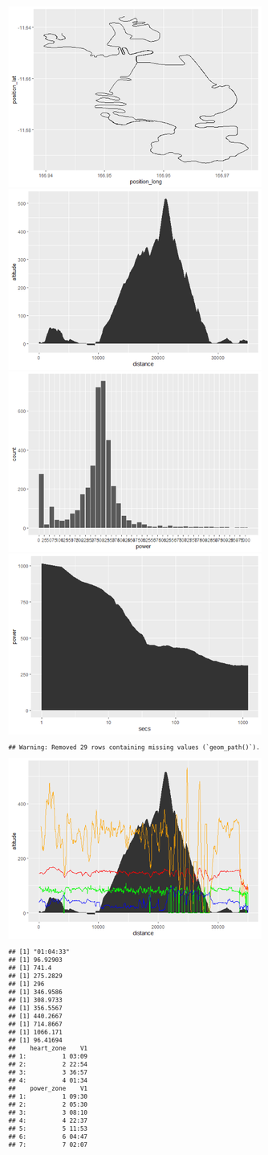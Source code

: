 
![](README_files/figure-gfm/unnamed-chunk-1-1.png)<!-- -->![](README_files/figure-gfm/unnamed-chunk-1-2.png)<!-- -->![](README_files/figure-gfm/unnamed-chunk-1-3.png)<!-- -->![](README_files/figure-gfm/unnamed-chunk-1-4.png)<!-- -->

    ## Warning: Removed 29 rows containing missing values (`geom_path()`).

![](README_files/figure-gfm/unnamed-chunk-1-5.png)<!-- -->

    ## [1] "01:04:33"
    ## [1] 96.92903
    ## [1] 741.4
    ## [1] 275.2829
    ## [1] 296
    ## [1] 346.9586
    ## [1] 308.9733
    ## [1] 356.5567
    ## [1] 440.2667
    ## [1] 714.8667
    ## [1] 1066.171
    ## [1] 96.41694
    ##    heart_zone    V1
    ## 1:          1 03:09
    ## 2:          2 22:54
    ## 3:          3 36:57
    ## 4:          4 01:34
    ##    power_zone    V1
    ## 1:          1 09:30
    ## 2:          2 05:30
    ## 3:          3 08:10
    ## 4:          4 22:37
    ## 5:          5 11:53
    ## 6:          6 04:47
    ## 7:          7 02:07
